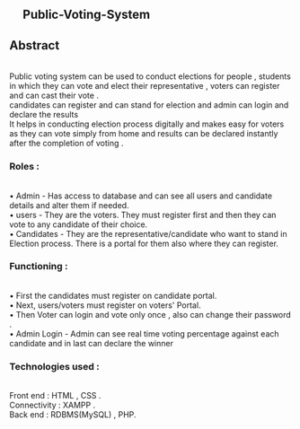 <ul><h2>Public-Voting-System</h2></ul>
  <h2>Abstract</h2><br>
  Public voting system can be used to conduct elections for people , students in which they
  can vote and elect their representative , voters can register and can cast their vote . <br>
  candidates can register and can stand for election and admin can login and declare the
  results<br>
  It helps in conducting election process digitally and makes easy for voters as they can vote
  simply from home and results can be declared instantly after the completion of voting .<br>

  <h3>Roles :</h3><br>
    • Admin - Has access to database and can see all users and candidate details and alter
      them if needed.<br>
    • users - They are the voters. They must register first and then they can vote to any
      candidate of their choice.<br>
    • Candidates - They are the representative/candidate who want to stand in Election
      process. There is a portal for them also where they can register.<br>
  <h3>Functioning :</h3><br>
    • First the candidates must register on candidate portal.<br>
    • Next, users/voters must register on voters' Portal.<br>
    • Then Voter can login and vote only once , also can change their password .<br>
    • Admin Login - Admin can see real time voting percentage against each candidate and
      in last can declare the winner<br>
  <h3>Technologies used :</h3><br>
    Front end : HTML , CSS .<br>
    Connectivity : XAMPP .<br>
    Back end : RDBMS(MySQL) , PHP.<br>
